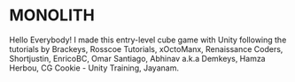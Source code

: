 # MONOLITH
Hello Everybody! I made this entry-level cube game with Unity following the tutorials by Brackeys, Rosscoe Tutorials, xOctoManx, Renaissance Coders, Shortjustin,  EnricoBC, Omar Santiago,  Abhinav a.k.a Demkeys, Hamza Herbou, CG Cookie - Unity Training,  Jayanam. 
